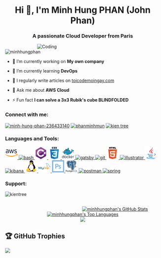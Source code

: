 <h1 align="center">Hi 👋, I'm Minh Hung PHAN (John Phan)</h1>
<h3 align="center">A passionate Cloud Developer from Paris</h3>
<img align="right" alt="Coding" width="400" src="https://giffiles.alphacoders.com/208/208553.gif">


<p align="left"> <img src="https://komarev.com/ghpvc/?username=minhhungphan&label=Profile%20views&color=0e75b6&style=flat" alt="minhhungphan" /> </p>

- 🔭 I’m currently working on **My own company**

- 🌱 I’m currently learning **DevOps**

- 📝 I regularly write articles on [toicodemoingay.com](https://toicodemoingay.com)

- 💬 Ask me about **AWS Cloud**

- ⚡ Fun fact **I can solve a 3x3 Rubik's cube BLINDFOLDED**

<h3 align="left">Connect with me:</h3>
<p align="left">
<a href="https://linkedin.com/in/minh-hung-phan-236433140" target="blank"><img align="center" src="https://raw.githubusercontent.com/rahuldkjain/github-profile-readme-generator/master/src/images/icons/Social/linked-in-alt.svg" alt="minh-hung-phan-236433140" height="30" width="40" /></a>
<a href="https://fb.com/phanminhmun" target="blank"><img align="center" src="https://raw.githubusercontent.com/rahuldkjain/github-profile-readme-generator/master/src/images/icons/Social/facebook.svg" alt="phanminhmun" height="30" width="40" /></a>
<a href="https://www.youtube.com/@kientree" target="blank"><img align="center" src="https://raw.githubusercontent.com/rahuldkjain/github-profile-readme-generator/master/src/images/icons/Social/youtube.svg" alt="kien tree" height="30" width="40" /></a>
</p>

<h3 align="left">Languages and Tools:</h3>
<p align="left"> <a href="https://aws.amazon.com" target="_blank" rel="noreferrer"> <img src="https://raw.githubusercontent.com/devicons/devicon/master/icons/amazonwebservices/amazonwebservices-original-wordmark.svg" alt="aws" width="40" height="40"/> </a> <a href="https://www.gnu.org/software/bash/" target="_blank" rel="noreferrer"> <img src="https://www.vectorlogo.zone/logos/gnu_bash/gnu_bash-icon.svg" alt="bash" width="40" height="40"/> </a> <a href="https://www.w3schools.com/cs/" target="_blank" rel="noreferrer"> <img src="https://raw.githubusercontent.com/devicons/devicon/master/icons/csharp/csharp-original.svg" alt="csharp" width="40" height="40"/> </a> <a href="https://www.w3schools.com/css/" target="_blank" rel="noreferrer"> <img src="https://raw.githubusercontent.com/devicons/devicon/master/icons/css3/css3-original-wordmark.svg" alt="css3" width="40" height="40"/> </a> <a href="https://www.docker.com/" target="_blank" rel="noreferrer"> <img src="https://raw.githubusercontent.com/devicons/devicon/master/icons/docker/docker-original-wordmark.svg" alt="docker" width="40" height="40"/> </a> <a href="https://www.gatsbyjs.com/" target="_blank" rel="noreferrer"> <img src="https://www.vectorlogo.zone/logos/gatsbyjs/gatsbyjs-icon.svg" alt="gatsby" width="40" height="40"/> </a> <a href="https://git-scm.com/" target="_blank" rel="noreferrer"> <img src="https://www.vectorlogo.zone/logos/git-scm/git-scm-icon.svg" alt="git" width="40" height="40"/> </a> <a href="https://www.w3.org/html/" target="_blank" rel="noreferrer"> <img src="https://raw.githubusercontent.com/devicons/devicon/master/icons/html5/html5-original-wordmark.svg" alt="html5" width="40" height="40"/> </a> <a href="https://www.adobe.com/in/products/illustrator.html" target="_blank" rel="noreferrer"> <img src="https://www.vectorlogo.zone/logos/adobe_illustrator/adobe_illustrator-icon.svg" alt="illustrator" width="40" height="40"/> </a> <a href="https://www.java.com" target="_blank" rel="noreferrer"> <img src="https://raw.githubusercontent.com/devicons/devicon/master/icons/java/java-original.svg" alt="java" width="40" height="40"/> </a> <a href="https://www.elastic.co/kibana" target="_blank" rel="noreferrer"> <img src="https://www.vectorlogo.zone/logos/elasticco_kibana/elasticco_kibana-icon.svg" alt="kibana" width="40" height="40"/> </a> <a href="https://www.linux.org/" target="_blank" rel="noreferrer"> <img src="https://raw.githubusercontent.com/devicons/devicon/master/icons/linux/linux-original.svg" alt="linux" width="40" height="40"/> </a> <a href="https://www.mysql.com/" target="_blank" rel="noreferrer"> <img src="https://raw.githubusercontent.com/devicons/devicon/master/icons/mysql/mysql-original-wordmark.svg" alt="mysql" width="40" height="40"/> </a> <a href="https://www.photoshop.com/en" target="_blank" rel="noreferrer"> <img src="https://raw.githubusercontent.com/devicons/devicon/master/icons/photoshop/photoshop-line.svg" alt="photoshop" width="40" height="40"/> </a> <a href="https://www.postgresql.org" target="_blank" rel="noreferrer"> <img src="https://raw.githubusercontent.com/devicons/devicon/master/icons/postgresql/postgresql-original-wordmark.svg" alt="postgresql" width="40" height="40"/> </a> <a href="https://postman.com" target="_blank" rel="noreferrer"> <img src="https://www.vectorlogo.zone/logos/getpostman/getpostman-icon.svg" alt="postman" width="40" height="40"/> </a> <a href="https://spring.io/" target="_blank" rel="noreferrer"> <img src="https://www.vectorlogo.zone/logos/springio/springio-icon.svg" alt="spring" width="40" height="40"/> </a> </p>

<h3 align="left">Support:</h3>
<p><a href="https://www.buymeacoffee.com/kientree"> <img align="left" src="https://cdn.buymeacoffee.com/buttons/v2/default-yellow.png" height="50" width="210" alt="kientree" /></a></p><br><br>


<p></p>

<div align="center">
  <a href="https://github.com/minhhungphan">
  <img height="180em" src="https://github-readme-stats.vercel.app/api?username=minhhungphan&show_icons=true&include_all_commits=true&theme=tokyonight&count_private=true&cache_seconds=1800" alt="minhhungphan's GitHub Stats" />
  <img height="180em" src="https://github-readme-stats.vercel.app/api/top-langs/?username=minhhungphan&theme=tokyonight&layout=compact&cache_seconds=1800" alt="minhhungphan's Top Languages" />
  </a>
</div>

<div align="center">
  <img src="https://github-readme-streak-stats.herokuapp.com/?user=minhhungphan&theme=tokyonight">
</div>

<h2>🏆 GitHub Trophies</h2>
<img src="https://github-profile-trophy.vercel.app/?username=minhhungphan&theme=dracular&column=7" >
